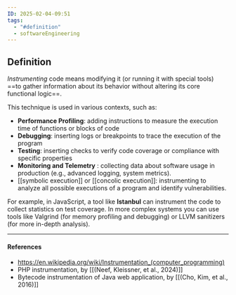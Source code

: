 ```yaml
---
ID: 2025-02-04-09:51
tags:
  - "#definition"
  - softwareEngineering
---
```

## Definition

*Instrumenting* code means modifying it (or running it with special tools) ==to gather information about its behavior without altering its core functional logic==. 

This technique is used in various contexts, such as:
- **Performance Profiling**: adding instructions to measure the execution time of functions or blocks of code
- **Debugging**: inserting logs or breakpoints to trace the execution of the program
- **Testing**: inserting checks to verify code coverage or compliance with specific properties
- **Monitoring and Telemetry** : collecting data about software usage in production (e.g., advanced logging, system metrics).
- [[symbolic execution]] or [[concolic execution]]: instrumenting to analyze all possible executions of a program and identify vulnerabilities.

For example, in JavaScript, a tool like **Istanbul** can instrument the code to collect statistics on test coverage.
In more complex systems you can use tools like Valgrind (for memory profiling and debugging) or LLVM sanitizers (for more in-depth analysis).

---
#### References
- https://en.wikipedia.org/wiki/Instrumentation_(computer_programming)
- PHP instrumentation, by [[(Neef, Kleissner, et al., 2024)]]
- Bytecode instrumentation of Java web application, by [[(Cho, Kim, et al., 2016)]]

